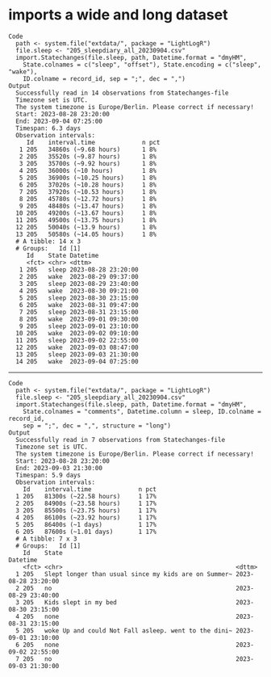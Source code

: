 # imports a wide and long dataset

    Code
      path <- system.file("extdata/", package = "LightLogR")
      file.sleep <- "205_sleepdiary_all_20230904.csv"
      import.Statechanges(file.sleep, path, Datetime.format = "dmyHM",
        State.colnames = c("sleep", "offset"), State.encoding = c("sleep", "wake"),
        ID.colname = record_id, sep = ";", dec = ",")
    Output
      Successfully read in 14 observations from Statechanges-file
      Timezone set is UTC.
      The system timezone is Europe/Berlin. Please correct if necessary!
      Start: 2023-08-28 23:20:00
      End: 2023-09-04 07:25:00
      Timespan: 6.3 days
      Observation intervals: 
         Id    interval.time             n pct  
       1 205   34860s (~9.68 hours)      1 8%   
       2 205   35520s (~9.87 hours)      1 8%   
       3 205   35700s (~9.92 hours)      1 8%   
       4 205   36000s (~10 hours)        1 8%   
       5 205   36900s (~10.25 hours)     1 8%   
       6 205   37020s (~10.28 hours)     1 8%   
       7 205   37920s (~10.53 hours)     1 8%   
       8 205   45780s (~12.72 hours)     1 8%   
       9 205   48480s (~13.47 hours)     1 8%   
      10 205   49200s (~13.67 hours)     1 8%   
      11 205   49500s (~13.75 hours)     1 8%   
      12 205   50040s (~13.9 hours)      1 8%   
      13 205   50580s (~14.05 hours)     1 8%   
      # A tibble: 14 x 3
      # Groups:   Id [1]
         Id    State Datetime           
         <fct> <chr> <dttm>             
       1 205   sleep 2023-08-28 23:20:00
       2 205   wake  2023-08-29 09:37:00
       3 205   sleep 2023-08-29 23:40:00
       4 205   wake  2023-08-30 09:21:00
       5 205   sleep 2023-08-30 23:15:00
       6 205   wake  2023-08-31 09:47:00
       7 205   sleep 2023-08-31 23:15:00
       8 205   wake  2023-09-01 09:30:00
       9 205   sleep 2023-09-01 23:10:00
      10 205   wake  2023-09-02 09:10:00
      11 205   sleep 2023-09-02 22:55:00
      12 205   wake  2023-09-03 08:47:00
      13 205   sleep 2023-09-03 21:30:00
      14 205   wake  2023-09-04 07:25:00

---

    Code
      path <- system.file("extdata/", package = "LightLogR")
      file.sleep <- "205_sleepdiary_all_20230904.csv"
      import.Statechanges(file.sleep, path, Datetime.format = "dmyHM",
        State.colnames = "comments", Datetime.column = sleep, ID.colname = record_id,
        sep = ";", dec = ",", structure = "long")
    Output
      Successfully read in 7 observations from Statechanges-file
      Timezone set is UTC.
      The system timezone is Europe/Berlin. Please correct if necessary!
      Start: 2023-08-28 23:20:00
      End: 2023-09-03 21:30:00
      Timespan: 5.9 days
      Observation intervals: 
        Id    interval.time             n pct  
      1 205   81300s (~22.58 hours)     1 17%  
      2 205   84900s (~23.58 hours)     1 17%  
      3 205   85500s (~23.75 hours)     1 17%  
      4 205   86100s (~23.92 hours)     1 17%  
      5 205   86400s (~1 days)          1 17%  
      6 205   87600s (~1.01 days)       1 17%  
      # A tibble: 7 x 3
      # Groups:   Id [1]
        Id    State                                                Datetime           
        <fct> <chr>                                                <dttm>             
      1 205   Slept longer than usual since my kids are on Summer~ 2023-08-28 23:20:00
      2 205   no                                                   2023-08-29 23:40:00
      3 205   Kids slept in my bed                                 2023-08-30 23:15:00
      4 205   none                                                 2023-08-31 23:15:00
      5 205   woke Up and could Not Fall asleep. went to the dini~ 2023-09-01 23:10:00
      6 205   none                                                 2023-09-02 22:55:00
      7 205   no                                                   2023-09-03 21:30:00

